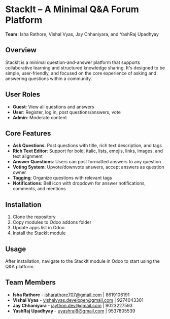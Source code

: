 # StackIt – A Minimal Q&A Forum Platform

**Team:** Isha Rathore, Vishal Vyas, Jay Chhaniyara, and YashRaj Upadhyay

## Overview
StackIt is a minimal question-and-answer platform that supports collaborative learning and structured knowledge sharing. It's designed to be simple, user-friendly, and focused on the core experience of asking and answering questions within a community.

## User Roles
- **Guest**: View all questions and answers
- **User**: Register, log in, post questions/answers, vote
- **Admin**: Moderate content

## Core Features
- **Ask Questions**: Post questions with title, rich text description, and tags
- **Rich Text Editor**: Support for bold, italic, lists, emojis, links, images, and text alignment
- **Answer Questions**: Users can post formatted answers to any question
- **Voting System**: Upvote/downvote answers, accept answers as question owner
- **Tagging**: Organize questions with relevant tags
- **Notifications**: Bell icon with dropdown for answer notifications, comments, and mentions

## Installation
1. Clone the repository
2. Copy modules to Odoo addons folder
3. Update apps list in Odoo
4. Install the StackIt module

## Usage
After installation, navigate to the StackIt module in Odoo to start using the Q&A platform.

## Team Members
- **Isha Rathore** - isharathore707@gmail.com | 8619106191
- **Vishal Vyas** - vishalvyas.developer@gmail.com | 9274043301
- **Jay Chhaniyara** - jaython.dev@gmail.com | 9023227593
- **YashRaj Upadhyay** - uyashraj8@gmail.com | 9537805539
